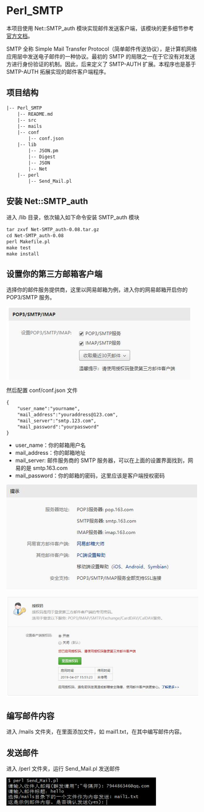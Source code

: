 # Perl_SMTP

本项目使用 Net::SMTP_auth 模块实现邮件发送客户端，该模块的更多细节参考 [官方文档](https://metacpan.org/pod/Net::SMTP_auth)。

SMTP 全称 Simple Mail Transfer Protocol（简单邮件传送协议），是计算机网络应用层中发送电子邮件的一种协议。最初的 SMTP 的局限之一在于它没有对发送方进行身份验证的机制。因此，后来定义了 SMTP-AUTH 扩展。本程序也是基于 SMTP-AUTH 拓展实现的邮件客户端程序。

## 项目结构

```
|-- Perl_SMTP
    |-- README.md
    |-- src
    |-- mails
    |-- conf
        |-- conf.json
    |-- lib
        |-- JSON.pm
        |-- Digest
        |-- JSON
        |-- Net
    |-- perl
        |-- Send_Mail.pl

```

## 安装 Net::SMTP_auth

进入 /lib 目录，依次输入如下命令安装 SMTP_auth 模块

```
tar zxvf Net-SMTP_auth-0.08.tar.gz
cd Net-SMTP_auth-0.08
perl Makefile.pl
make test
make install
```

## 设置你的第三方邮箱客户端

选择你的邮件服务提供商，这里以网易邮箱为例，进入你的网易邮箱开启你的 POP3/SMTP 服务。

![](src/1.jpg)

然后配置 conf/conf.json 文件

```
{
    "user_name":"yourname",
    "mail_address":"youraddress@123.com",
    "mail_server":"smtp.123.com",
    "mail_password":"yourpassword"
}
```

* user_name：你的邮箱用户名
* mail_address：你的邮箱地址
* mail_server: 邮件服务商的 SMTP 服务器，可以在上面的设置界面找到，网易的是 smtp.163.com
* mail_password：你的邮箱的密码，这里应该是客户端授权密码

![](src/2.jpg)

![](src/3.jpg)

## 编写邮件内容

进入 /mails 文件夹，在里面添加文件，如 mail1.txt，在其中编写邮件内容。

## 发送邮件

进入 /perl 文件夹，运行 Send_Mail.pl 发送邮件

![](src/4.jpg)


